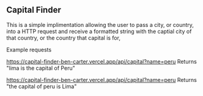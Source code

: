 ## Capital Finder

This is a simple implimentation allowing the user to pass a city, or country, into a HTTP request
and receive a formatted string with the captial city of that country, or the country that capital is for,

Example requests

https://capital-finder-ben-carter.vercel.app/api/capital?name=peru
Returns "lima is the capital of Peru"

https://capital-finder-ben-carter.vercel.app/api/capital?name=peru
Returns "the capital of peru is Lima"
